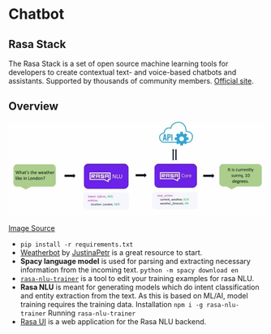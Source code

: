 # Chatbot
## Rasa Stack
The Rasa Stack is a set of open source machine learning tools for developers to create contextual text- and voice-based chatbots and assistants. Supported by thousands of community members. [Official site](https://rasa.com/).

## Overview
![Overview](./images/overview.JPG)

[Image Source](https://vimeo.com/254777331)
- ```pip install -r requirements.txt```
- [Weatherbot](https://github.com/JustinaPetr/Weatherbot_Tutorial) by [JustinaPetr](https://github.com/JustinaPetr) is a great resource to start.
- **Spacy language model** is used for parsing and extracting necessary information from the incoming text. ``python -m spacy download en``
- [``rasa-nlu-trainer``](https://github.com/RasaHQ/rasa-nlu-trainer) is a tool to edit your training examples for rasa NLU.
- **Rasa NLU** is meant for generating models which do intent classification and entity extraction from the text. As this is based on ML/AI, model training requires the training data.  Installation ```npm i -g rasa-nlu-trainer``` Running ```rasa-nlu-trainer```
- [Rasa UI](https://github.com/paschmann/rasa-ui) is a web application for the Rasa NLU backend.